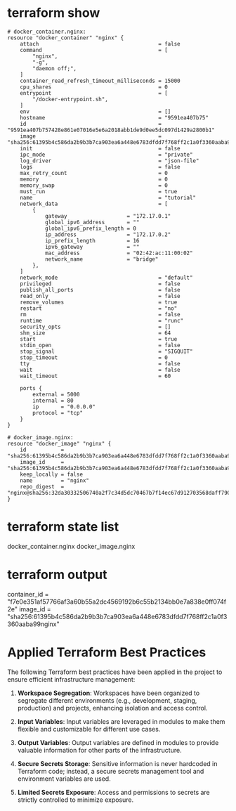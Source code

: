 # terraform show
```
# docker_container.nginx:
resource "docker_container" "nginx" {
    attach                                      = false
    command                                     = [
        "nginx",
        "-g",
        "daemon off;",
    ]
    container_read_refresh_timeout_milliseconds = 15000
    cpu_shares                                  = 0
    entrypoint                                  = [
        "/docker-entrypoint.sh",
    ]
    env                                         = []
    hostname                                    = "9591ea407b75"
    id                                          = "9591ea407b757428e861e07016e5e6a2018abb1de9d0ee5dc097d1429a2800b1"
    image                                       = "sha256:61395b4c586da2b9b3b7ca903ea6a448e6783dfdd7f768ff2c1a0f3360aaba99"
    init                                        = false
    ipc_mode                                    = "private"
    log_driver                                  = "json-file"
    logs                                        = false
    max_retry_count                             = 0
    memory                                      = 0
    memory_swap                                 = 0
    must_run                                    = true
    name                                        = "tutorial"
    network_data                                = [
        {
            gateway                   = "172.17.0.1"
            global_ipv6_address       = ""
            global_ipv6_prefix_length = 0
            ip_address                = "172.17.0.2"
            ip_prefix_length          = 16
            ipv6_gateway              = ""
            mac_address               = "02:42:ac:11:00:02"
            network_name              = "bridge"
        },
    ]
    network_mode                                = "default"
    privileged                                  = false
    publish_all_ports                           = false
    read_only                                   = false
    remove_volumes                              = true
    restart                                     = "no"
    rm                                          = false
    runtime                                     = "runc"
    security_opts                               = []
    shm_size                                    = 64
    start                                       = true
    stdin_open                                  = false
    stop_signal                                 = "SIGQUIT"
    stop_timeout                                = 0
    tty                                         = false
    wait                                        = false
    wait_timeout                                = 60

    ports {
        external = 5000
        internal = 80
        ip       = "0.0.0.0"
        protocol = "tcp"
    }
}

# docker_image.nginx:
resource "docker_image" "nginx" {
    id           = "sha256:61395b4c586da2b9b3b7ca903ea6a448e6783dfdd7f768ff2c1a0f3360aaba99nginx"
    image_id     = "sha256:61395b4c586da2b9b3b7ca903ea6a448e6783dfdd7f768ff2c1a0f3360aaba99"
    keep_locally = false
    name         = "nginx"
    repo_digest  = "nginx@sha256:32da30332506740a2f7c34d5dc70467b7f14ec67d912703568daff790ab3f755"
}
```

# terraform state list
docker_container.nginx
docker_image.nginx

# terraform output
container_id = "f7e0e351af57766af3a60b55a2dc4569192b6c55b2134bb0e7a838e0ff074f2e"
image_id = "sha256:61395b4c586da2b9b3b7ca903ea6a448e6783dfdd7f768ff2c1a0f3360aaba99nginx"

# Applied Terraform Best Practices

The following Terraform best practices have been applied in the project to ensure efficient infrastructure management:

1. **Workspace Segregation**: Workspaces have been organized to segregate different environments (e.g., development, staging, production) and projects, enhancing isolation and access control.

2. **Input Variables**: Input variables are leveraged in modules to make them flexible and customizable for different use cases.

3. **Output Variables**: Output variables are defined in modules to provide valuable information for other parts of the infrastructure.

4. **Secure Secrets Storage**: Sensitive information is never hardcoded in Terraform code; instead, a secure secrets management tool and environment variables are used.

5. **Limited Secrets Exposure**: Access and permissions to secrets are strictly controlled to minimize exposure.


